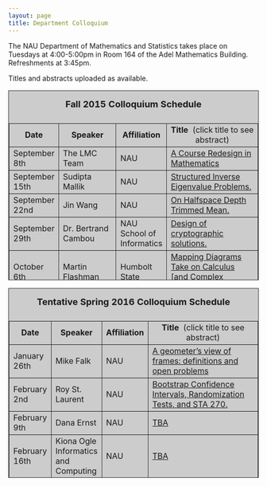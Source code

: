 ```yaml
---
layout: page
title: Department Colloquium
---
```


The NAU Department of Mathematics and Statistics takes place on Tuesdays at 4:00-5:00pm in Room 164 of the Adel Mathematics
Building. Refreshments at 3:45pm.

Titles and abstracts uploaded as available.

<table width="90%" height="381" border="" align="center" bordercolor="#333333" bgcolor="#CCCCCC">
<caption>
<center>
  <p><b><font size="+1">Fall 2015 Colloquium Schedule</font></b></p>
  </center>
</caption>

<tbody><tr>
<td width="17%">
<center>
  <b>Date</b>
</center></td>

<td width="16%">
<center>
  <b>Speaker</b>
</center></td>

<td width="12%">
<center>
  <b>Affiliation</b>
</center></td>

<td width="55%">
<center>
  <b>Title&nbsp;</b> (click title to see abstract)
</center></td>
</tr>

<tr>
<td>September 8th</td>
<td>The LMC Team</td>
<td>NAU</td>
<td><a href="{{ site.baseurl }}/colloquium_files/lmc_090815.pdf" target="_blank">A Course Redesign in Mathematics</a></td>
</tr>

<tr>
<td>September 15th</td>
<td>Sudipta Mallik</td>
<td>NAU</td>
<td><a href="{{ site.baseurl }}/colloquium_files/mallik_091515.pdf" target="_blank">
Structured Inverse Eigenvalue Problems.</a></td>
</tr>

<tr>
<td>September 22nd</td>
<td>Jin Wang</td>
<td>NAU</td>
<td><a href="{{ site.baseurl }}/colloquium_files/wang_092215.pdf" target="_blank">
On Halfspace Depth Trimmed Mean.</a></td>
</tr>

<tr>
<td>September 29th</td>
<td>Dr. Bertrand Cambou</td>
<td>NAU School of Informatics</td>
<td><a href="{{ site.baseurl }}/colloquium_files/cambou_092915.pdf" target="_blank">
Design of cryptographic solutions.</a></td>
</tr>

<tr>
<td>October 6th</td>
<td>Martin Flashman</td>
<td>Humbolt State</td>
<td><a href="{{ site.baseurl }}/colloquium_files/flashman_100615.pdf" target="_blank">
Mapping Diagrams Take on Calculus [and Complex Variables].</a></td>
</tr>

<tr>
<td>October 13th</td>
<td>Cancelled</td>
<td></td>
<td></td>
</tr>

<tr>
<td>October 20th</td>
<td>Sooie Hoe Loke</td>
<td>Oregon State</td>
<td><a href="{{ site.baseurl }}/colloquium_files/loke_102015.pdf" target="_blank">
Ruin Problems with Risky Investments.</a></td>
</tr>

<tr>
<td>October 27th</td>
<td>Nandor Sieben</td>
<td>NAU</td>
<td><a href="{{ site.baseurl }}/colloquium_files/sieben_102715.pdf" target="_blank">
Sabbatical Report.</a></td>
</tr>

<tr>
<td>November 3rd</td>
<td>Derek Sonderegger</td>
<td>NAU</td>
<td><a href="{{ site.baseurl }}/colloquium_files/sonderegger_110315.pdf" target="_blank">
Techniques for fitting occupancy models and simulation results</a></td>
</tr>

<tr>
<td>November 10th</td>
<td>Ed Ryan</td>
<td>Post-doctoral research associate
<br> ASU</td>
<td><a href="{{ site.baseurl }}/colloquium_files/ryan_111015.pdf" target="_blank">
Statistical and mathematical approaches to understanding the factors governing ecosystem carbon fluxes.
</a></td>
</tr>

<tr>
<td>November 17th</td>
<td>Andrew Lebovitz</td>
<td>NAU</td>
<td><a href="{{ site.baseurl }}/colloquium_files/lebovitz_111715.pdf" target="_blank">
Quadratic Residues: A Dynamical Systems Approach.</a></td>
</tr>

<tr>
<td>November 24th</td>
<td>Tom Dunn</td>
<td>Bemidji State University</td>
<td><a href="{{ site.baseurl }}/colloquium_files/dunn_112415.pdf" target="_blank">
An Overview of Multiplicities and Reductions.</a></td>
</tr>

<tr>
  <td>December 1st</td>
  <td>Talk Postponed</td>
  <td></td>
<td></td>
</tr>

<tr>
  <td>December 8th</td>
  <td>Thomas Holtztworth</td>
  <td>NAU</td>
<td><a href="{{ site.baseurl }}/colloquium_files/holtzworth_120815.pdf" target="_blank">
M.S. Thesis talk, advisor Mike Falk.</a></td>
</tr>

</table>

<table width="90%" height="381" border="" align="center" bordercolor="#333333" bgcolor="#CCCCCC">
<caption>
<center>
  <p><b><font size="+1">Tentative Spring 2016 Colloquium Schedule</font></b></p>
  </center>
</caption>

<tbody>
<tr>
<td width="17%">
<center>
  <b>Date</b>
</center></td>

<td width="16%">
<center>
  <b>Speaker</b>
</center></td>

<td width="12%">
<center>
  <b>Affiliation</b>
</center></td>

<td width="55%">
<center>
  <b>Title&nbsp;</b> (click title to see abstract)
</center></td>
</tr>

<tr>
<td>January 26th</td>
<td>Mike Falk</td>
<td>NAU</td>
<td><a href="{{ site.baseurl }}/colloquium_files/falk_012616.pdf" target="_blank">
A geometer’s view of frames: definitions and open problems
</a></td>
</tr>

<tr>
<td>February 2nd</td>
<td>Roy St. Laurent</td>
<td>NAU</td>
<td><a href="{{ site.baseurl }}/colloquium_files/stlaurent_020216.pdf" target="_blank">
Bootstrap Confidence Intervals, Randomization Tests, and STA 270.</a></td>
</tr>

<tr>
<td>February 9th</td>
<td>Dana Ernst</td>
<td>NAU</td>
<td><a href="{{ site.baseurl }}/colloquium_files/ernst_020916.pdf" target="_blank">
TBA</a></td>
</tr>

<tr>
<td>February 16th</td>
<td>Kiona Ogle<br>Informatics and Computing</td>
<td>NAU</td>
<td><a href="{{ site.baseurl }}/colloquium_files/ogle_021616.pdf" target="_blank">
TBA</a></td>
</tr>

<tr>
<td>February 23rd</td>
<td>Kirsten Davis</td>
<td>NAU</td>
<td><a href="{{ site.baseurl }}/colloquium_files/davis_022316.pdf" target="_blank">
TBA</a></td>
</tr>
</table>